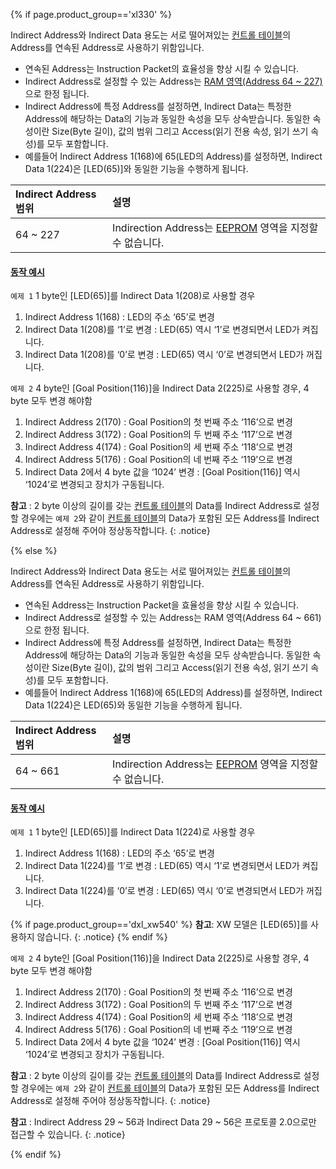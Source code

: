 {% if page.product_group=='xl330' %}

Indirect Address와 Indirect Data 용도는 서로 떨어져있는 [컨트롤 테이블](#컨트롤-테이블)의 Address를 연속된 Address로 사용하기 위함입니다.  
- 연속된 Address는 Instruction Packet의 효율성을 향상 시킬 수 있습니다.
- Indirect Address로 설정할 수 있는 Address는 [RAM 영역(Address 64 ~ 227)](#ram-영역)으로 한정 됩니다.  
- Indirect Address에 특정 Address를 설정하면, Indirect Data는 특정한 Address에 해당하는 Data의 기능과 동일한 속성을 모두 상속받습니다. 동일한 속성이란 Size(Byte 길이), 값의 범위 그리고 Access(읽기 전용 속성, 읽기 쓰기 속성)를 모두 포함합니다. 
- 예를들어 Indirect Address 1(168)에 65(LED의 Address)를 설정하면, Indirect Data 1(224)은 [LED(65)]와 동일한 기능을 수행하게 됩니다. 

| Indirect Address 범위 | 설명                                                                    |
|:----------------------|:------------------------------------------------------------------------|
| 64 ~ 227              | Indirection Address는 [EEPROM](#eeprom-영역) 영역을 지정할 수 없습니다. |

#### [동작 예시](#동작-예시)

`예제 1` 1 byte인 [LED(65)]를 Indirect Data 1(208)로 사용할 경우
1. Indirect Address 1(168) : LED의 주소 ‘65’로 변경
2. Indirect Data 1(208)를 ‘1’로 변경 : LED(65) 역시 ‘1’로 변경되면서 LED가 켜집니다.
3. Indirect Data 1(208)를 ‘0’로 변경 : LED(65) 역시 ‘0’로 변경되면서 LED가 꺼집니다.

`예제 2` 4 byte인 [Goal Position(116)]을 Indirect Data 2(225)로 사용할 경우, 4 byte 모두 변경 해야함
1. Indirect Address 2(170) : Goal Position의 첫 번째 주소 ‘116’으로 변경
2. Indirect Address 3(172) : Goal Position의 두 번째 주소 ‘117’으로 변경
3. Indirect Address 4(174) : Goal Position의 세 번째 주소 ‘118’으로 변경
4. Indirect Address 5(176) : Goal Position의 네 번째 주소 ‘119’으로 변경
5. Indirect Data 2에서 4 byte 값을 ‘1024’ 변경 : [Goal Position(116)] 역시 ‘1024’로 변경되고 장치가 구동됩니다.

**참고** : 2 byte 이상의 길이를 갖는 [컨트롤 테이블](#컨트롤-테이블)의 Data를 Indirect Address로 설정할 경우에는 `예제 2`와 같이 [컨트롤 테이블](#컨트롤-테이블)의 Data가 포함된 모든 Address를 Indirect Address로 설정해 주어야 정상동작합니다.
{: .notice}

{% else %}

Indirect Address와 Indirect Data 용도는 서로 떨어져있는 [컨트롤 테이블](#컨트롤-테이블)의 Address를 연속된 Address로 사용하기 위함입니다.  
- 연속된 Address는 Instruction Packet을 효율성을 향상 시킬 수 있습니다.
- Indirect Address로 설정할 수 있는 Address는 RAM 영역(Address 64 ~ 661)으로 한정 됩니다.  
- Indirect Address에 특정 Address를 설정하면, Indirect Data는 특정한 Address에 해당하는 Data의 기능과 동일한 속성을 모두 상속받습니다. 동일한 속성이란 Size(Byte 길이), 값의 범위 그리고 Access(읽기 전용 속성, 읽기 쓰기 속성)를 모두 포함합니다. 
- 예를들어 Indirect Address 1(168)에 65(LED의 Address)를 설정하면, Indirect Data 1(224)은 LED(65)와 동일한 기능을 수행하게 됩니다.

| Indirect Address 범위 | 설명                                                                    |
|:----------------------|:------------------------------------------------------------------------|
| 64 ~ 661              | Indirection Address는 [EEPROM](#eeprom-영역) 영역을 지정할 수 없습니다. |

#### [동작 예시](#동작-예시)

`예제 1` 1 byte인 [LED(65)]를 Indirect Data 1(224)로 사용할 경우
1. Indirect Address 1(168) : LED의 주소 ‘65’로 변경
2. Indirect Data 1(224)를 ‘1’로 변경 : LED(65) 역시 ‘1’로 변경되면서 LED가 켜집니다.
3. Indirect Data 1(224)를 ‘0’로 변경 : LED(65) 역시 ‘0’로 변경되면서 LED가 꺼집니다.

{% if page.product_group=='dxl_xw540' %}
**참고**: XW 모델은 [LED(65)]를 사용하지 않습니다.
{: .notice}
{% endif %}

`예제 2` 4 byte인 [Goal Position(116)]을 Indirect Data 2(225)로 사용할 경우, 4 byte 모두 변경 해야함
1. Indirect Address 2(170) : Goal Position의 첫 번째 주소 ‘116’으로 변경
2. Indirect Address 3(172) : Goal Position의 두 번째 주소 ‘117’으로 변경
3. Indirect Address 4(174) : Goal Position의 세 번째 주소 ‘118’으로 변경
4. Indirect Address 5(176) : Goal Position의 네 번째 주소 ‘119’으로 변경
5. Indirect Data 2에서 4 byte 값을 ‘1024’ 변경 : [Goal Position(116)] 역시 ‘1024’로 변경되고 장치가 구동됩니다.


**참고** : 2 byte 이상의 길이를 갖는 [컨트롤 테이블](#컨트롤-테이블)의 Data를 Indirect Address로 설정할 경우에는 `예제 2`와 같이 [컨트롤 테이블](#컨트롤-테이블)의 Data가 포함된 모든 Address를 Indirect Address로 설정해 주어야 정상동작합니다.
{: .notice}

**참고** : Indirect Address 29 ~ 56과 Indirect Data 29 ~ 56은 프로토콜 2.0으로만 접근할 수 있습니다.
{: .notice}

{% endif %}
